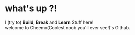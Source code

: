 # what's up ?! 

I (try to) **Build**, **Break** and **Learn** Stuff here!  
welcome to Cheemx(Coolest noob you'll ever see!)'s Github.
